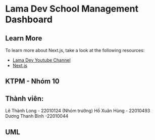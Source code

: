 # Lama Dev School Management Dashboard
## Learn More

To learn more about Next.js, take a look at the following resources:

- [Lama Dev Youtube Channel](https://youtube.com/lamadev) 
- [Next.js](https://nextjs.org/learn)
## KTPM - Nhóm 10
## Thành viên:
Lê Thành Long - 22010124 (Nhóm trưởng)
Hồ Xuân Hùng - 22010493
Dương Thanh Bình -22010044
## UML
